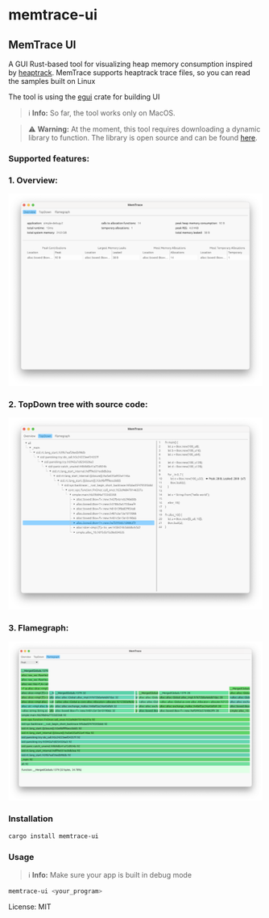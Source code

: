 # memtrace-ui


## MemTrace UI

A GUI Rust-based tool for visualizing heap memory consumption inspired by [heaptrack](https://github.com/KDE/heaptrack). MemTrace supports heaptrack trace files, so you can read the samples built on Linux

The tool is using the [egui](https://github.com/emilk/egui) crate for building UI

> ℹ️ **Info:** So far, the tool works only on MacOS.

> ⚠️ **Warning:** At the moment, this tool requires downloading a dynamic library to function. The library is open source and can be found [here](https://github.com/blkmlk/memtrace-lib).

### Supported features:

### 1. Overview:
![overview](overview.png)

### 2. TopDown tree with source code:
![topdown](topdown.png)

### 3. Flamegraph:
![flamegraph](flamegraph.png)

### Installation

```bash
cargo install memtrace-ui
```

### Usage
> ℹ️ **Info:** Make sure your app is built in debug mode
```bash
memtrace-ui <your_program>
```

License: MIT
